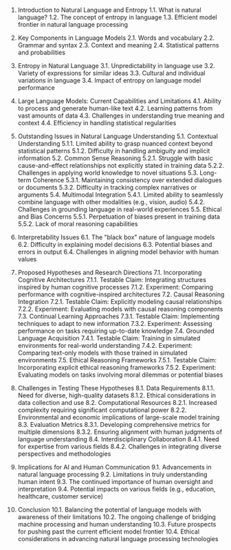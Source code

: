 
1. Introduction to Natural Language and Entropy
   1.1. What is natural language?
   1.2. The concept of entropy in language
   1.3. Efficient model frontier in natural language processing

2. Key Components in Language Models
   2.1. Words and vocabulary
   2.2. Grammar and syntax
   2.3. Context and meaning
   2.4. Statistical patterns and probabilities

3. Entropy in Natural Language
   3.1. Unpredictability in language use
   3.2. Variety of expressions for similar ideas
   3.3. Cultural and individual variations in language
   3.4. Impact of entropy on language model performance

4. Large Language Models: Current Capabilities and Limitations
   4.1. Ability to process and generate human-like text
   4.2. Learning patterns from vast amounts of data
   4.3. Challenges in understanding true meaning and context
   4.4. Efficiency in handling statistical regularities

5. Outstanding Issues in Natural Language Understanding
   5.1. Contextual Understanding
      5.1.1. Limited ability to grasp nuanced context beyond statistical patterns
      5.1.2. Difficulty in handling ambiguity and implicit information
   5.2. Common Sense Reasoning
      5.2.1. Struggle with basic cause-and-effect relationships not explicitly stated in training data
      5.2.2. Challenges in applying world knowledge to novel situations
   5.3. Long-term Coherence
      5.3.1. Maintaining consistency over extended dialogues or documents
      5.3.2. Difficulty in tracking complex narratives or arguments
   5.4. Multimodal Integration
      5.4.1. Limited ability to seamlessly combine language with other modalities (e.g., vision, audio)
      5.4.2. Challenges in grounding language in real-world experiences
   5.5. Ethical and Bias Concerns
      5.5.1. Perpetuation of biases present in training data
      5.5.2. Lack of moral reasoning capabilities

6. Interpretability Issues
   6.1. The "black box" nature of language models
   6.2. Difficulty in explaining model decisions
   6.3. Potential biases and errors in output
   6.4. Challenges in aligning model behavior with human values

7. Proposed Hypotheses and Research Directions
   7.1. Incorporating Cognitive Architectures
      7.1.1. Testable Claim: Integrating structures inspired by human cognitive processes
      7.1.2. Experiment: Comparing performance with cognitive-inspired architectures
   7.2. Causal Reasoning Integration
      7.2.1. Testable Claim: Explicitly modeling causal relationships
      7.2.2. Experiment: Evaluating models with causal reasoning components
   7.3. Continual Learning Approaches
      7.3.1. Testable Claim: Implementing techniques to adapt to new information
      7.3.2. Experiment: Assessing performance on tasks requiring up-to-date knowledge
   7.4. Grounded Language Acquisition
      7.4.1. Testable Claim: Training in simulated environments for real-world understanding
      7.4.2. Experiment: Comparing text-only models with those trained in simulated environments
   7.5. Ethical Reasoning Frameworks
      7.5.1. Testable Claim: Incorporating explicit ethical reasoning frameworks
      7.5.2. Experiment: Evaluating models on tasks involving moral dilemmas or potential biases

8. Challenges in Testing These Hypotheses
   8.1. Data Requirements
      8.1.1. Need for diverse, high-quality datasets
      8.1.2. Ethical considerations in data collection and use
   8.2. Computational Resources
      8.2.1. Increased complexity requiring significant computational power
      8.2.2. Environmental and economic implications of large-scale model training
   8.3. Evaluation Metrics
      8.3.1. Developing comprehensive metrics for multiple dimensions
      8.3.2. Ensuring alignment with human judgments of language understanding
   8.4. Interdisciplinary Collaboration
      8.4.1. Need for expertise from various fields
      8.4.2. Challenges in integrating diverse perspectives and methodologies

9. Implications for AI and Human Communication
   9.1. Advancements in natural language processing
   9.2. Limitations in truly understanding human intent
   9.3. The continued importance of human oversight and interpretation
   9.4. Potential impacts on various fields (e.g., education, healthcare, customer service)

10. Conclusion
    10.1. Balancing the potential of language models with awareness of their limitations
    10.2. The ongoing challenge of bridging machine processing and human understanding
    10.3. Future prospects for pushing past the current efficient model frontier
    10.4. Ethical considerations in advancing natural language processing technologies

